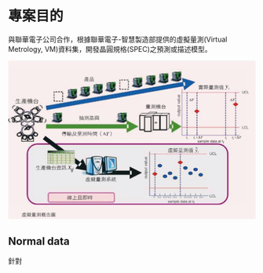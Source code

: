 # 專案目的  

與聯華電子公司合作，根據聯華電子-智慧製造部提供的虛擬量測(Virtual Metrology, VM)資料集，開發晶圓規格(SPEC)之預測或描述模型。

![image](https://github.com/ChiaHaoCheng/NTHU-STAT/blob/eaaf5f1334123e6b8560ded97e3dbb3bf1f8e1b7/Practicing%20Statistics/%E8%81%AF%E8%8F%AF%E9%9B%BB%E5%AD%90/%E8%99%9B%E6%93%AC%E9%87%8F%E6%B8%AC%E6%A6%82%E5%BF%B5%E5%9C%96.png)

## Normal data  

針對

